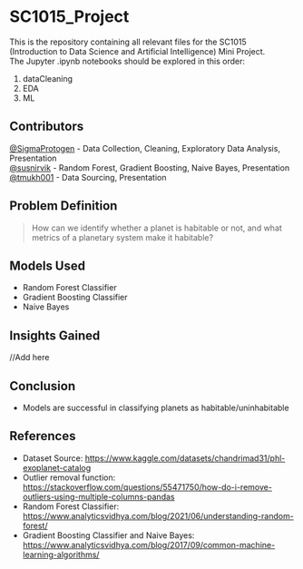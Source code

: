 # SC1015_Project
This is the repository containing all relevant files for the SC1015 (Introduction to Data Science and Artificial Intelligence) Mini Project.<br>
The Jupyter .ipynb notebooks should be explored in this order: <br>
1) dataCleaning
2) EDA
3) ML

## Contributors
[@SigmaProtogen](https://github.com/SigmaProtogen) - Data Collection, Cleaning, Exploratory Data Analysis, Presentation <br>
[@susnirvik](https://github.com/susnirvik) - Random Forest, Gradient Boosting, Naive Bayes, Presentation<br>
[@tmukh001](https://github.com/tmukh001) - Data Sourcing, Presentation <br>

## Problem Definition
> How can we identify whether a planet is habitable or not, and what metrics of a planetary system make it habitable?

## Models Used
- Random Forest Classifier <br>
- Gradient Boosting Classifier <br>
- Naive Bayes <br>
## Insights Gained
//Add here

## Conclusion
- Models are successful in classifying planets as habitable/uninhabitable <br>

## References
- Dataset Source: https://www.kaggle.com/datasets/chandrimad31/phl-exoplanet-catalog
- Outlier removal function: https://stackoverflow.com/questions/55471750/how-do-i-remove-outliers-using-multiple-columns-pandas
- Random Forest Classifier: https://www.analyticsvidhya.com/blog/2021/06/understanding-random-forest/
- Gradient Boosting Classifier and Naive Bayes: https://www.analyticsvidhya.com/blog/2017/09/common-machine-learning-algorithms/
